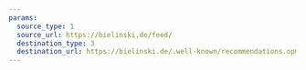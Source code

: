 ```yaml
---
params:
  source_type: 1
  source_url: https://bielinski.de/feed/
  destination_type: 3
  destination_url: https://bielinski.de/.well-known/recommendations.opml
---
```

